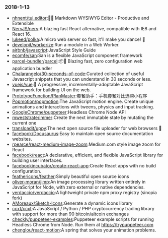 ### 2018-1-13 
* [nhnent/tui.editor](https://github.com//nhnent/tui.editor):🍞📝 Markdown WYSIWYG Editor - Productive and Extensible 
* [NervJS/nerv](https://github.com//NervJS/nerv):A blazing fast React alternative, compatible with IE8 and React 16. 
* [lukeed/polka](https://github.com//lukeed/polka):A micro web server so fast, it'll make you dance! 👯 
* [developit/workerize](https://github.com//developit/workerize):Run a module in a Web Worker. 
* [airbnb/javascript](https://github.com//airbnb/javascript):JavaScript Style Guide 
* [ecomfe/san](https://github.com//ecomfe/san):San is a flexible JavaScript component framework 
* [parcel-bundler/parcel](https://github.com//parcel-bundler/parcel):📦🚀 Blazing fast, zero configuration web application bundler 
* [Chalarangelo/30-seconds-of-code](https://github.com//Chalarangelo/30-seconds-of-code):Curated collection of useful Javascript snippets that you can understand in 30 seconds or less. 
* [vuejs/vue](https://github.com//vuejs/vue):🖖 A progressive, incrementally-adoptable JavaScript framework for building UI on the web. 
* [PrototypeFunction/PlanMaster](https://github.com//PrototypeFunction/PlanMaster):套餐助手：手机套餐对比选购小程序 
* [Popmotion/popmotion](https://github.com//Popmotion/popmotion):The JavaScript motion engine. Create unique animations and interactions with tweens, physics and input tracking. 
* [GoogleChrome/puppeteer](https://github.com//GoogleChrome/puppeteer):Headless Chrome Node API 
* [mweststrate/immer](https://github.com//mweststrate/immer):Create the next immutable state by mutating the current one 
* [transloadit/uppy](https://github.com//transloadit/uppy):The next open source file uploader for web browsers 🐶 
* [facebook/Docusaurus](https://github.com//facebook/Docusaurus):Easy to maintain open source documentation websites. 
* [rpearce/react-medium-image-zoom](https://github.com//rpearce/react-medium-image-zoom):Medium.com style image zoom for React 
* [facebook/react](https://github.com//facebook/react):A declarative, efficient, and flexible JavaScript library for building user interfaces. 
* [facebookincubator/create-react-app](https://github.com//facebookincubator/create-react-app):Create React apps with no build configuration. 
* [feathericons/feather](https://github.com//feathericons/feather):Simply beautiful open source icons 
* [oliver-moran/jimp](https://github.com//oliver-moran/jimp):An image processing library written entirely in JavaScript for Node, with zero external or native dependencies. 
* [verdaccio/verdaccio](https://github.com//verdaccio/verdaccio):A lightweight private npm proxy registry (sinopia fork) 
* [AMoreaux/Sketch-Icons](https://github.com//AMoreaux/Sketch-Icons):Generate a dynamic icons library 
* [ccxt/ccxt](https://github.com//ccxt/ccxt):A JavaScript / Python / PHP cryptocurrency trading library with support for more than 90 bitcoin/altcoin exchanges 
* [checkly/puppeteer-examples](https://github.com//checkly/puppeteer-examples):Puppeteer example scripts for running Headless Chrome from Node. Run them at https://trypuppeteer.com 
* [chenglou/react-motion](https://github.com//chenglou/react-motion):A spring that solves your animation problems. 
